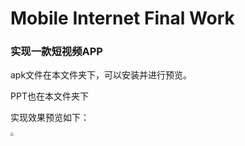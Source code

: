 # Mobile Internet Final Work

### 实现一款短视频APP

apk文件在本文件夹下，可以安装并进行预览。

PPT也在本文件夹下

实现效果预览如下：


<img src="https://github.com/Saodroid/ShortVideoPlayer/blob/master/demo/demo.gif" style="zoom:33%;" />

